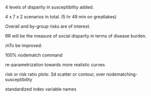 4 levels of disparity in susceptibility added.

4 x 7 x 2 scenarios in total. (5 hr 49 min on greatlakes)

Overall and by-group risks are of interest.

RR will be the measure of social disparity in terms of disease burden.

/nTo be improved:

100% nodematch command

re-parametrization towards more realistic curves

risk or risk ratio plots: 3d scatter or contour, over nodematching-susceptibility

standardized index variable names
